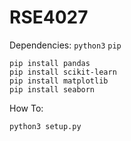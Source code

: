 # RSE4027

Dependencies:
`python3` `pip`

```
pip install pandas
pip install scikit-learn
pip install matplotlib
pip install seaborn

```

How To:
```
python3 setup.py

```
